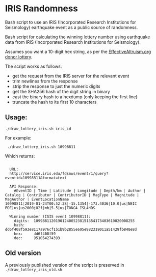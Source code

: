 # IRIS Randomness

Bash script to use an IRIS (Incorporated Research Institutions for Seismology) earthquake event as a public source of randomness.

Bash script for calculating the winning lottery number using earthquake
data from IRIS (Incorporated Research Institutions for Seismology).

Assumes you want a 10-digit hex string, as per the [EffectiveAltruism.org donor lottery](https://app.effectivealtruism.org/lotteries).

The script works as follows:
- get the request from the IRIS server for the relevant event
- trim newlines from the response
- strip the response to just the numeric digits
- get the SHA256 hash of the digit string in binary
- cast the binary hash to a hexdump (only keeping the first line)
- truncate the hash to its first 10 characters

## Usage:
```
./draw_lottery_iris.sh iris_id
```

For example:

```
 ./draw_lottery_iris.sh 10998811
```

Which returns:

```

  URL:
  http://service.iris.edu/fdsnws/event/1/query?eventid=10998811&format=text

  API Response:
    #EventID | Time | Latitude | Longitude | Depth/km | Author | Catalog | Contributor | ContributorID | MagType | Magnitude | MagAuthor | EventLocationName
10998811|2019-01-24T00:52:38|-15.1354|-173.4036|10.0|us|NEIC PDE|us|us2000j82f|mb|5.5|us|TONGA ISLANDS

  Winning number (ISIS event 10998811):
    digits:  1099881120190124005238151354173403610020008255
    hash:    dd6f408f593e8117a976cf1b1b9b2855e605e982319011a51429fb848e8d
    hex:     dd6f408f59
    dec:     951054274393

```


## Old version

A previously published version of the script is preserved in `./draw_lottery_iris_old.sh`
